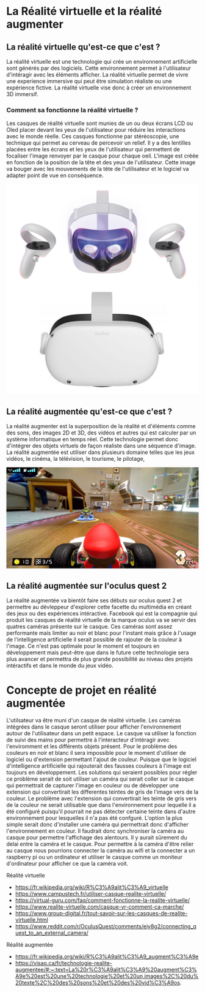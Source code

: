 # La Réalité virtuelle et la réalité augmenter

## La réalité virtuelle qu'est-ce que c'est ?

La réalité virtuelle est une technologie qui crée un environnement artificielle sont générés par des logiciels. Cette environnement permet à l'utilisateur d'intéragir avec les éléments afficher. La réalité virtuelle permet de vivre une experience immersive qui peut être simulation réaliste ou une expérience fictive. La réalité virtuelle vise donc à créer un environnement 3D immersif.

### Comment sa fonctionne la réalité virtuelle ?

Les casques de réalité virtuelle sont munies de un ou deux écrans LCD ou Oled placer devant les yeux de l'utilisateur pour réduire les interactions avec le monde réelle. Ces casques fonctionne par stéréoscopie, une technique qui permet au cerveau de percevoir un relief. Il y a des lentilles placées entre les écrans et les yeux de l'utilisateur qui permettent de focaliser l'image renvoyer par le casque pour chaque oeil. L'image est créée en fonction de la position de la tête et des yeux de l'utilisateur. Cette image va bouger avec les mouvements de la tête de l'utilisateur et le logiciel va adapter point de vue en conséquence.

![Lentilles](img/lentilles.jpg)
![Caméra](img/camera.jpg)


## La réalité augmentée qu'est-ce que c'est ?

La réalité augmenter est la superposition de la réalité et d'éléments comme des sons, des images 2D et 3D, des vidéos et autres qui est calculer par un système informatique en temps réel. Cette technologie permet donc d'intégrer des objets virtuels de façon réaliste dans une séquence d'image. La réalité augmentée est utiliser dans plusieurs domaine telles que les jeux vidéos, le cinéma, la télévision, le tourisme, le pilotage,

![Mario kart AR](img/AR.jpg)

## La réalité augmentée sur l'oculus quest 2

La réalité augmentée va bientôt faire ses débuts sur oculus quest 2 et permettre au dévleppeur d'explorer cette facette du multimédia en créant des jeux ou des expériences intéractive. Facebook qui est la compagnie qui produit les casques de réalité virtuelle de la marque oculus va se servir des quatres caméras présente sur le casque. Ces caméras sont assez performante mais limiter au noir et blanc pour l'instant mais grâce à l'usage de l'intelligence artificielle il serait possible de rajouter de la couleur à l'image. Ce n'est pas optimale pour le moment et toujours en développement mais peut-être que dans le future cette technologie sera plus avancer et permettra de plus grande possibilité au niveau des projets intéractifs et dans le monde du jeux vidéo.


# Concepte de projet en réalité augmentée

L'utilsateur va être muni d'un casque de réalité virtuelle. Les caméras intégrées dans le casque seront utiliser pour afficher l'environnement autour de l'utilisateur dans un petit espace. Le casque va utiliser la fonction de suivi des mains pour permettre à l'interacteur d'intéragir avec l'enviromment et les différents objets présent. Pour le problème des couleurs en noir et blanc il sera impossible pour le moment d'utiliser de logiciel ou d'extension permettant l'ajout de couleur. Puisque que le logiciel d'intelligence artificielle qui rajouterait des fausses couleurs à l'image est toujours en développement. Les solutions qui seraient possibles pour régler ce problème serait de soit utiliser un caméra qui serait coller sur le casque qui permettrait de capturer l'image en couleur ou de développer une extension qui convertirait les differentes teintes de gris de l'image vers de la couleur. Le problème avec l'extension qui convertirait les teinte de gris vers de la couleur ne serait utilisable que dans l'environnement pour lequelle il a été configuré puisqu'il pourrait ne pas détecter certaine teinte dans d'autre environnement pour lesquelles il n'a pas été confguré. L'option la plus simple serait donc d'installer une caméra qui permettrait donc d'afficher l'environnement en couleur. Il faudrait donc synchroniser la caméra au casque pour permettre l'affichage des alentours. Il y aurait sûrement du delai entre la caméra et le casque. Pour permettre à la caméra d'être relier au casque nous pourrions connecter la caméra au wifi et la connecter a un raspberry pi ou un ordinateur et utiliser le casque comme un moniteur d'ordinateur pour afficher ce que la caméra voit. 







Réalité virtuelle 

- https://fr.wikipedia.org/wiki/R%C3%A9alit%C3%A9_virtuelle
- https://www.campustech.fr/utiliser-casque-realite-virtuelle/
- https://virtual-guru.com/faq/comment-fonctionne-la-realite-virtuelle/
- https://www.realite-virtuelle.com/casque-vr-comment-ca-marche/
- https://www.group-digital.fr/tout-savoir-sur-les-casques-de-realite-virtuelle.html
- https://www.reddit.com/r/OculusQuest/comments/eiy8g2/connecting_quest_to_an_external_camera/

Réalité augmentée

- https://fr.wikipedia.org/wiki/R%C3%A9alit%C3%A9_augment%C3%A9e
- https://visao.ca/fr/technologie-realite-augmentee/#:~:text=La%20r%C3%A9alit%C3%A9%20augment%C3%A9e%20est%20une%20technologie%20et%20un,images%2C%20du%20texte%2C%20des%20sons%20et%20des%20vid%C3%A9os.
